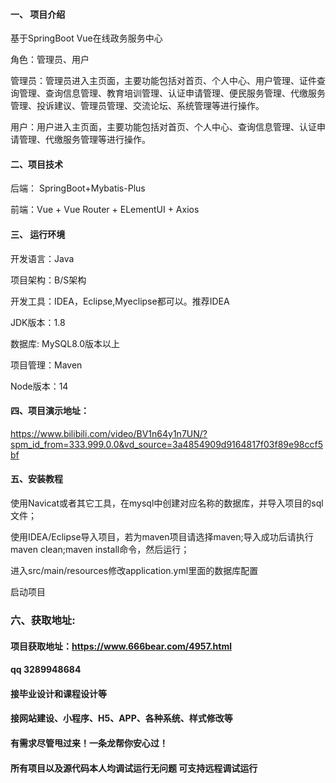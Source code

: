 

#### 一、 项目介绍
基于SpringBoot Vue在线政务服务中心

角色：管理员、用户

管理员：管理员进入主页面，主要功能包括对首页、个人中心、用户管理、证件查询管理、查询信息管理、教育培训管理、认证申请管理、便民服务管理、代缴服务管理、投诉建议、管理员管理、交流论坛、系统管理等进行操作。

用户：用户进入主页面，主要功能包括对首页、个人中心、查询信息管理、认证申请管理、代缴服务管理等进行操作。
#### 二、项目技术
后端： SpringBoot+Mybatis-Plus

前端：Vue + Vue Router + ELementUI + Axios

#### 三、 运行环境
开发语言：Java

项目架构：B/S架构

开发工具：IDEA，Eclipse,Myeclipse都可以。推荐IDEA

JDK版本：1.8

数据库: MySQL8.0版本以上

项目管理：Maven

Node版本：14

#### 四、项目演示地址：

https://www.bilibili.com/video/BV1n64y1n7UN/?spm_id_from=333.999.0.0&vd_source=3a4854909d9164817f03f89e98ccf5bf

#### 五、安装教程
使用Navicat或者其它工具，在mysql中创建对应名称的数据库，并导入项目的sql文件；

使用IDEA/Eclipse导入项目，若为maven项目请选择maven;导入成功后请执行maven clean;maven install命令，然后运行；

进入src/main/resources修改application.yml里面的数据库配置

启动项目


### 六、获取地址:
#### 项目获取地址：https://www.666bear.com/4957.html
#### qq 3289948684
#### 接毕业设计和课程设计等
#### 接网站建设、小程序、H5、APP、各种系统、样式修改等
#### 有需求尽管甩过来！一条龙帮你安心过！
#### 所有项目以及源代码本人均调试运行无问题 可支持远程调试运行




